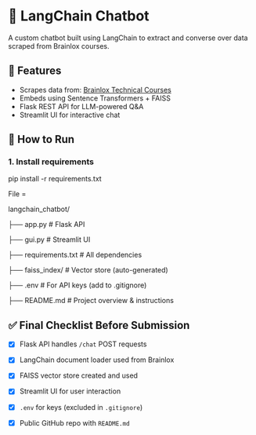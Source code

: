 # 🤖 LangChain  Chatbot

A custom chatbot built using LangChain to extract and converse over data scraped from Brainlox courses.

## 🔧 Features

- Scrapes data from: [Brainlox Technical Courses](https://brainlox.com/courses/category/technical)
- Embeds using Sentence Transformers + FAISS
- Flask REST API for LLM-powered Q&A
- Streamlit UI for interactive chat

## 🚀 How to Run

### 1. Install requirements

pip install -r requirements.txt


File =

langchain_chatbot/

├── app.py                     # Flask API

├── gui.py                     # Streamlit UI

├── requirements.txt           # All dependencies

├── faiss_index/               # Vector store (auto-generated)

├── .env                       # For API keys (add to .gitignore)

├── README.md                  # Project overview & instructions

## ✅ Final Checklist Before Submission

- [x] Flask API handles `/chat` POST requests
      
- [x] LangChain document loader used from Brainlox
      
- [x] FAISS vector store created and used
      
- [x] Streamlit UI for user interaction
      
- [x] `.env` for keys (excluded in `.gitignore`)
      
- [x] Public GitHub repo with `README.md`
